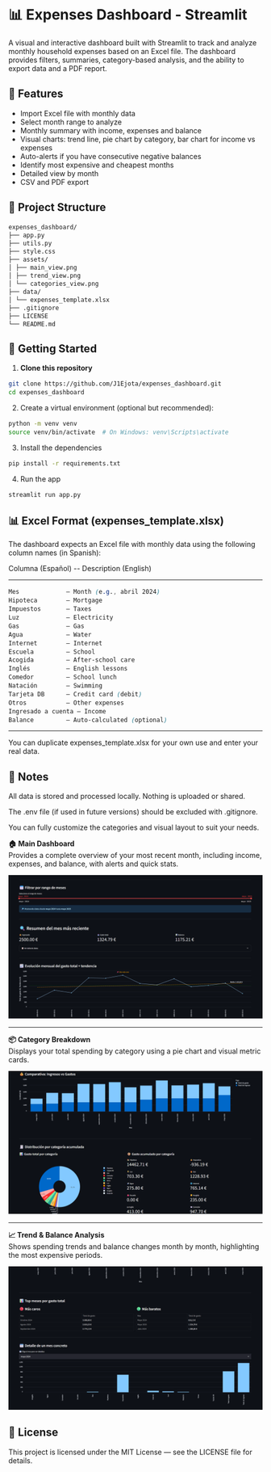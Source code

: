 # 📊 Expenses Dashboard - Streamlit

A visual and interactive dashboard built with Streamlit to track and analyze monthly household expenses based on an Excel file. The dashboard provides filters, summaries, category-based analysis, and the ability to export data and a PDF report.

## 🧩 Features

- Import Excel file with monthly data
- Select month range to analyze
- Monthly summary with income, expenses and balance
- Visual charts: trend line, pie chart by category, bar chart for income vs expenses
- Auto-alerts if you have consecutive negative balances
- Identify most expensive and cheapest months
- Detailed view by month
- CSV and PDF export

## 📁 Project Structure

```
expenses_dashboard/
├── app.py
├── utils.py
├── style.css
├── assets/
│ ├── main_view.png
│ ├── trend_view.png
│ └── categories_view.png
├── data/
│ └── expenses_template.xlsx
├── .gitignore
├── LICENSE
└── README.md
```

## 🚀 Getting Started

1. **Clone this repository**

```bash
git clone https://github.com/J1Ejota/expenses_dashboard.git
cd expenses_dashboard
```

2. Create a virtual environment (optional but recommended):

```bash
python -m venv venv
source venv/bin/activate  # On Windows: venv\Scripts\activate
```

3. Install the dependencies

```bash
pip install -r requirements.txt
```

4. Run the app

```bash
streamlit run app.py
```

## 📊 Excel Format (expenses_template.xlsx)

The dashboard expects an Excel file with monthly data using the following column names (in Spanish):

Columna (Español) -- Description (English)

---

```scss
Mes             — Month (e.g., abril 2024)
Hipoteca        — Mortgage
Impuestos       — Taxes
Luz             — Electricity
Gas             — Gas
Agua            — Water
Internet        — Internet
Escuela         — School
Acogida         — After-school care
Inglés          — English lessons
Comedor         — School lunch
Natación        — Swimming
Tarjeta DB      — Credit card (debit)
Otros           — Other expenses
Ingresado a cuenta — Income
Balance         — Auto-calculated (optional)
```

---

You can duplicate expenses_template.xlsx for your own use and enter your real data.

## 📌 Notes

All data is stored and processed locally. Nothing is uploaded or shared.

The .env file (if used in future versions) should be excluded with .gitignore.

You can fully customize the categories and visual layout to suit your needs.

**🏠 Main Dashboard**  
Provides a complete overview of your most recent month, including income, expenses, and balance, with alerts and quick stats.

![Main View](assets/main_view.png)

---

**📦 Category Breakdown**  
Displays your total spending by category using a pie chart and visual metric cards.

![Category View](assets/categories_view.png)

---

**📈 Trend & Balance Analysis**  
Shows spending trends and balance changes month by month, highlighting the most expensive periods.

![Trend View](assets/trend_view.png)

## 📜 License

This project is licensed under the MIT License — see the LICENSE file for details.
